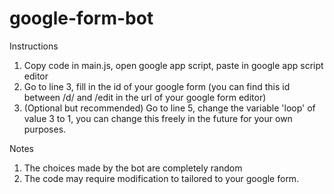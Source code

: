 # google-form-bot

Instructions
1. Copy code in main.js, open google app script, paste in google app script editor
2. Go to line 3, fill in the id of your google form (you can find this id between /d/ and /edit in the url of your google form editor)
3. (Optional but recommended) Go to line 5, change the variable 'loop' of value 3 to 1, you can change this freely in the future for your own purposes.

Notes
1. The choices made by the bot are completely random
2. The code may require modification to tailored to your google form.
